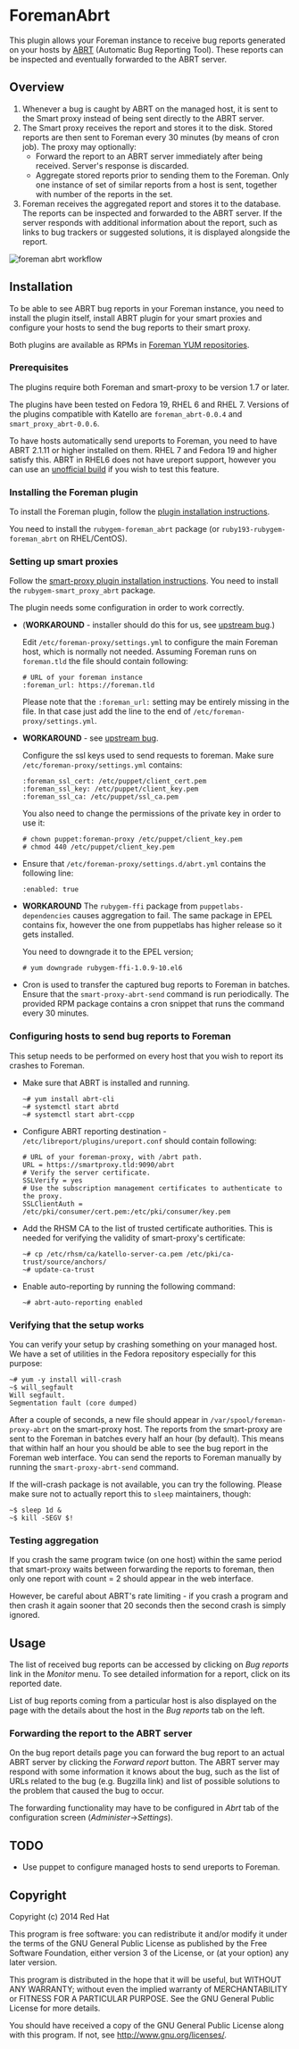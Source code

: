 # ForemanAbrt

This plugin allows your Foreman instance to receive bug reports generated on
your hosts by [ABRT](https://github.com/abrt/abrt) (Automatic Bug Reporting
Tool). These reports can be inspected and eventually forwarded to the ABRT
server.

## Overview

1. Whenever a bug is caught by ABRT on the managed host, it is sent to the Smart
   proxy instead of being sent directly to the ABRT server.
2. The Smart proxy receives the report and stores it to the disk. Stored
   reports are then sent to Foreman every 30 minutes (by means of cron job).
   The proxy may optionally:
   - Forward the report to an ABRT server immediately after being received.
     Server's response is discarded.
   - Aggregate stored reports prior to sending them to the Foreman. Only one
     instance of set of similar reports from a host is sent, together with
     number of the reports in the set.
3. Foreman receives the aggregated report and stores it to the database. The
   reports can be inspected and forwarded to the ABRT server. If the server
   responds with additional information about the report, such as links to bug
   trackers or suggested solutions, it is displayed alongside the report.

![foreman abrt workflow](/extra/foreman_abrt_workflow.png?raw=true)

## Installation

To be able to see ABRT bug reports in your Foreman instance, you need to
install the plugin itself, install ABRT plugin for your smart proxies and
configure your hosts to send the bug reports to their smart proxy.

Both plugins are available as RPMs in [Foreman YUM repositories](http://yum.theforeman.org/).

### Prerequisites

The plugins require both Foreman and smart-proxy to be version 1.7 or later.

The plugins have been tested on Fedora 19, RHEL 6 and RHEL 7. Versions of the
plugins compatible with Katello are `foreman_abrt-0.0.4` and
`smart_proxy_abrt-0.0.6`.

To have hosts automatically send ureports to Foreman, you need to have ABRT
2.1.11 or higher installed on them. RHEL 7 and Fedora 19 and higher satisfy
this. ABRT in RHEL6 does not have ureport support, however you can use an
[unofficial build](https://copr.fedoraproject.org/coprs/jfilak/abrt/) if you
wish to test this feature.

### Installing the Foreman plugin

To install the Foreman plugin, follow the [plugin installation
instructions](http://projects.theforeman.org/projects/foreman/wiki/How_to_Install_a_Plugin).

You need to install the `rubygem-foreman_abrt` package (or
`ruby193-rubygem-foreman_abrt` on RHEL/CentOS).

### Setting up smart proxies

Follow the [smart-proxy plugin installation
instructions](http://projects.theforeman.org/projects/foreman/wiki/How_to_Install_a_Smart-Proxy_Plugin).
You need to install the `rubygem-smart_proxy_abrt` package.

The plugin needs some configuration in order to work correctly.

- (**WORKAROUND** - installer should do this for us, see
  [upstream bug](http://projects.theforeman.org/issues/8373).)

  Edit `/etc/foreman-proxy/settings.yml` to configure the main Foreman host,
  which is normally not needed. Assuming Foreman runs on `foreman.tld` the
  file should contain following:

  ```
  # URL of your foreman instance
  :foreman_url: https://foreman.tld
  ```
  Please note that the `:foreman_url:` setting may be entirely missing in the
  file. In that case just add the line to the end of
  `/etc/foreman-proxy/settings.yml`.

- **WORKAROUND** - see [upstream bug](http://projects.theforeman.org/issues/8372).

  Configure the ssl keys used to send requests to foreman. Make sure
  `/etc/foreman-proxy/settings.yml` contains:

  ```
  :foreman_ssl_cert: /etc/puppet/client_cert.pem
  :foreman_ssl_key: /etc/puppet/client_key.pem
  :foreman_ssl_ca: /etc/puppet/ssl_ca.pem
  ```

  You also need to change the permissions of the private key in order to use it:
  ```
  # chown puppet:foreman-proxy /etc/puppet/client_key.pem
  # chmod 440 /etc/puppet/client_key.pem
  ```

- Ensure that `/etc/foreman-proxy/settings.d/abrt.yml` contains the following line:
  ```
  :enabled: true
  ```

- **WORKAROUND** The `rubygem-ffi` package from `puppetlabs-dependencies`
  causes aggregation to fail. The same package in EPEL contains fix, however
  the one from puppetlabs has higher release so it gets installed.

  You need to downgrade it to the EPEL version;
  ```
  # yum downgrade rubygem-ffi-1.0.9-10.el6
  ```

- Cron is used to transfer the captured bug reports to Foreman in batches.
  Ensure that the `smart-proxy-abrt-send` command is run periodically. The
  provided RPM package contains a cron snippet that runs the command every 30
  minutes.

### Configuring hosts to send bug reports to Foreman

This setup needs to be performed on every host that you wish to report its
crashes to Foreman.

- Make sure that ABRT is installed and running.
  ```
  ~# yum install abrt-cli
  ~# systemctl start abrtd
  ~# systemctl start abrt-ccpp
  ```

- Configure ABRT reporting destination -
  `/etc/libreport/plugins/ureport.conf` should contain following:

  ```
  # URL of your foreman-proxy, with /abrt path.
  URL = https://smartproxy.tld:9090/abrt
  # Verify the server certificate.
  SSLVerify = yes
  # Use the subscription management certificates to authenticate to the proxy.
  SSLClientAuth = /etc/pki/consumer/cert.pem:/etc/pki/consumer/key.pem
  ```

- Add the RHSM CA to the list of trusted certificate authorities. This is
  needed for verifying the validity of smart-proxy's certificate:

  ```
  ~# cp /etc/rhsm/ca/katello-server-ca.pem /etc/pki/ca-trust/source/anchors/
  ~# update-ca-trust
  ```

- Enable auto-reporting by running the following command:

  ```
  ~# abrt-auto-reporting enabled
  ```

### Verifying that the setup works

You can verify your setup by crashing something on your managed host. We have a
set of utilities in the Fedora repository especially for this purpose:

```
~# yum -y install will-crash
~$ will_segfault
Will segfault.
Segmentation fault (core dumped)
```

After a couple of seconds, a new file should appear in
`/var/spool/foreman-proxy-abrt` on the smart-proxy host. The reports from
the smart-proxy are sent to the Foreman in batches every half an hour (by
default). This means that within half an hour you should be able to see the bug
report in the Foreman web interface. You can send the reports to Foreman
manually by running the `smart-proxy-abrt-send` command.

If the will-crash package is not available, you can try the following. Please
make sure not to actually report this to `sleep` maintainers, though:

```
~$ sleep 1d &
~$ kill -SEGV $!
```

### Testing aggregation

If you crash the same program twice (on one host) within the same period that
smart-proxy waits between forwarding the reports to foreman, then only one
report with count = 2 should appear in the web interface.

However, be careful about ABRT's rate limiting - if you crash a program
and then crash it again sooner that 20 seconds then the second crash is
simply ignored.

## Usage

The list of received bug reports can be accessed by clicking on *Bug reports*
link in the *Monitor* menu. To see detailed information for a report, click on
its reported date.

List of bug reports coming from a particular host is also displayed on the page
with the details about the host in the *Bug reports* tab on the left.

### Forwarding the report to the ABRT server

On the bug report details page you can forward the bug report to an actual
ABRT server by clicking the *Forward report* button. The ABRT server may
respond with some information it knows about the bug, such as the list of URLs
related to the bug (e.g. Bugzilla link) and list of possible solutions to the
problem that caused the bug to occur.

The forwarding functionality may have to be configured in *Abrt* tab of the
configuration screen (*Administer*->*Settings*).

## TODO

- Use puppet to configure managed hosts to send ureports to Foreman.

## Copyright

Copyright (c) 2014 Red Hat

This program is free software: you can redistribute it and/or modify
it under the terms of the GNU General Public License as published by
the Free Software Foundation, either version 3 of the License, or
(at your option) any later version.

This program is distributed in the hope that it will be useful,
but WITHOUT ANY WARRANTY; without even the implied warranty of
MERCHANTABILITY or FITNESS FOR A PARTICULAR PURPOSE.  See the
GNU General Public License for more details.

You should have received a copy of the GNU General Public License
along with this program.  If not, see <http://www.gnu.org/licenses/>.

